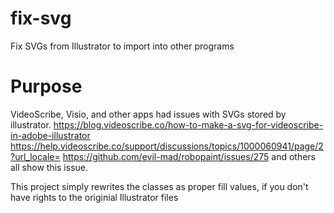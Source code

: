 # fix-svg
Fix SVGs from Illustrator to import into other programs

# Purpose
VideoScribe, Visio, and other apps had issues with SVGs stored by illustrator.
https://blog.videoscribe.co/how-to-make-a-svg-for-videoscribe-in-adobe-illustrator
https://help.videoscribe.co/support/discussions/topics/1000060941/page/2?url_locale=
https://github.com/evil-mad/robopaint/issues/275
and others all show this issue.

This project simply rewrites the classes as proper fill values, if you don't have rights to the originial Illustrator files
